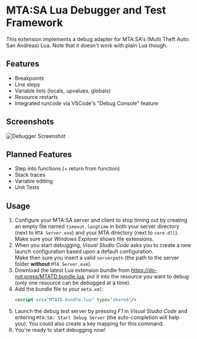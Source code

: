 # MTA:SA Lua Debugger and Test Framework
This extension implements a debug adapter for MTA:SA's (Multi Theft Auto: San Andreas) Lua. Note that it doesn't work with plain Lua though.

## Features
* Breakpoints
* Line steps
* Variable lists (locals, upvalues, globals)
* Resource restarts
* Integrated *runcode* via VSCode's "Debug Console" feature

## Screenshots
![Debugger Screenshot](http://i.imgur.com/x378Gp7.png)

## Planned Features
* Step into functions (+ return from function)
* Stack traces
* Variable editing
* Unit Tests

## Usage
1) Configure your MTA:SA server and client to stop timing out by creating an empty file named `timeout.longtime` in both your server directory (next to `MTA Server.exe`) and your MTA directory (next to `core.dll`). Make sure your _Windows Explorer_ shows file extensions.
2) When you start debugging, _Visual Studio Code_ asks you to create a new launch configuration based upon a default configuration.  
Make then sure you insert a valid `serverpath` (the path to the server folder **without** `MTA Server.exe`).
3) Download the latest Lua extension bundle from https://do-not.press/MTATD.bundle.lua, put it into the resource you want to debug (only one resource can be debugged at a time).
4) Add the bundle file to your `meta.xml`:
   ```xml
   <script src="MTATD.bundle.lua" type="shared"/>
   ```
5) Launch the debug test server by pressing _F1_ in _Visual Studio Code_ and entering `MTA:SA: Start Debug Server` (the auto-completion will help you). You could also create a key mapping for this command.
6) You're ready to start debugging now!